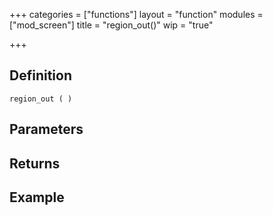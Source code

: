 +++
categories = ["functions"]
layout = "function"
modules = ["mod_screen"]
title = "region_out()"
wip = "true"

+++

## Definition

    region_out ( )

## Parameters

## Returns

## Example

```
```
